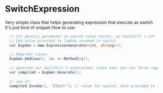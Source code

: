 # SwitchExpression
Very simple class that helps generating expression that execute as switch
It's just kind of snippet
How to use:
```C#
  // 1st generic parameter is switch value tester, so switch(T) = int - in this case
  // 2nd value provided to lambda invoked in switch
  var ExpGen = new ExpressionGenerator<int, string>(); 
  
  // Register cases:
  ExpGen.AddCase(1, (x) => Method1(x));
  
  // generate our switch(it's autocached, since now; you can force regenerate using parameter)
  var compiled = ExpGen.Generate();
  
  // use it:
  compiled.Invoke(1, "1Test!"); // value for switch, date provided to invoked lambda
```

